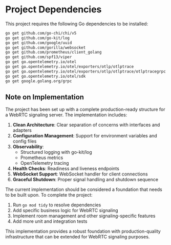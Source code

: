 # Project Dependencies

This project requires the following Go dependencies to be installed:

```bash
go get github.com/go-chi/chi/v5
go get github.com/go-kit/log
go get github.com/google/uuid
go get github.com/gorilla/websocket
go get github.com/prometheus/client_golang
go get github.com/spf13/viper
go get go.opentelemetry.io/otel
go get go.opentelemetry.io/otel/exporters/otlp/otlptrace
go get go.opentelemetry.io/otel/exporters/otlp/otlptrace/otlptracegrpc
go get go.opentelemetry.io/otel/sdk
go get google.golang.org/grpc
```

## Note on Implementation

The project has been set up with a complete production-ready structure for a WebRTC signaling server. The implementation includes:

1. **Clean Architecture**: Clear separation of concerns with interfaces and adapters
2. **Configuration Management**: Support for environment variables and config files
3. **Observability**:
   - Structured logging with go-kit/log
   - Prometheus metrics
   - OpenTelemetry tracing
4. **Health Checks**: Readiness and liveness endpoints
5. **WebSocket Support**: WebSocket handler for client connections
6. **Graceful Shutdown**: Proper signal handling and shutdown sequence

The current implementation should be considered a foundation that needs to be built upon. To complete the project:

1. Run `go mod tidy` to resolve dependencies
2. Add specific business logic for WebRTC signaling
3. Implement room management and other signaling-specific features
4. Add more unit and integration tests

This implementation provides a robust foundation with production-quality infrastructure that can be extended for WebRTC signaling purposes.